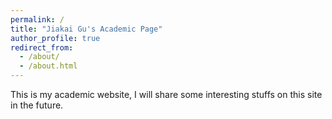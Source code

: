 ```yaml
---
permalink: /
title: "Jiakai Gu's Academic Page"
author_profile: true
redirect_from: 
  - /about/
  - /about.html
---
```


This is my academic website, I will share some interesting stuffs on this site in the future.